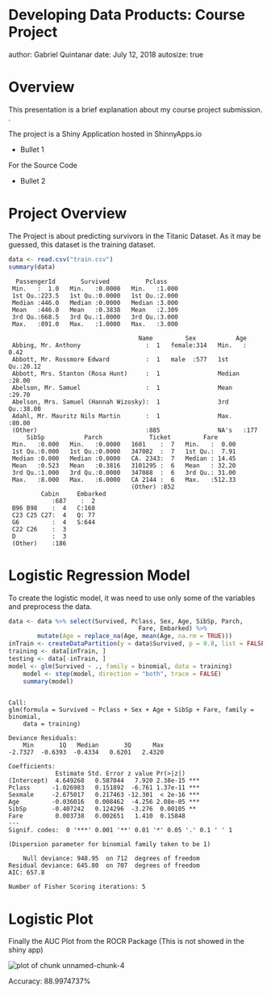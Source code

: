 Developing Data Products: Course Project
========================================================
author: Gabriel Quintanar
date: July 12, 2018
autosize: true

Overview
========================================================

This presentation is a brief explanation about my course project submission. 
<h>.

The project is a Shiny Application hosted in ShinnyApps.io
- Bullet 1

For the Source Code
- Bullet 2

Project Overview
========================================================

The Project is about predicting survivors in the Titanic Dataset. As it may be guessed, this dataset is the training dataset.



```r
data <- read.csv("train.csv")
summary(data)
```

```
  PassengerId       Survived          Pclass     
 Min.   :  1.0   Min.   :0.0000   Min.   :1.000  
 1st Qu.:223.5   1st Qu.:0.0000   1st Qu.:2.000  
 Median :446.0   Median :0.0000   Median :3.000  
 Mean   :446.0   Mean   :0.3838   Mean   :2.309  
 3rd Qu.:668.5   3rd Qu.:1.0000   3rd Qu.:3.000  
 Max.   :891.0   Max.   :1.0000   Max.   :3.000  
                                                 
                                    Name         Sex           Age       
 Abbing, Mr. Anthony                  :  1   female:314   Min.   : 0.42  
 Abbott, Mr. Rossmore Edward          :  1   male  :577   1st Qu.:20.12  
 Abbott, Mrs. Stanton (Rosa Hunt)     :  1                Median :28.00  
 Abelson, Mr. Samuel                  :  1                Mean   :29.70  
 Abelson, Mrs. Samuel (Hannah Wizosky):  1                3rd Qu.:38.00  
 Adahl, Mr. Mauritz Nils Martin       :  1                Max.   :80.00  
 (Other)                              :885                NA's   :177    
     SibSp           Parch             Ticket         Fare       
 Min.   :0.000   Min.   :0.0000   1601    :  7   Min.   :  0.00  
 1st Qu.:0.000   1st Qu.:0.0000   347082  :  7   1st Qu.:  7.91  
 Median :0.000   Median :0.0000   CA. 2343:  7   Median : 14.45  
 Mean   :0.523   Mean   :0.3816   3101295 :  6   Mean   : 32.20  
 3rd Qu.:1.000   3rd Qu.:0.0000   347088  :  6   3rd Qu.: 31.00  
 Max.   :8.000   Max.   :6.0000   CA 2144 :  6   Max.   :512.33  
                                  (Other) :852                   
         Cabin     Embarked
            :687    :  2   
 B96 B98    :  4   C:168   
 C23 C25 C27:  4   Q: 77   
 G6         :  4   S:644   
 C22 C26    :  3           
 D          :  3           
 (Other)    :186           
```

Logistic Regression Model
========================================================
To create the logistic model, it was need to use only some of the variables and preprocess the data.

```r
data <- data %>% select(Survived, Pclass, Sex, Age, SibSp, Parch,
                                    Fare, Embarked) %>% 
        mutate(Age = replace_na(Age, mean(Age, na.rm = TRUE)))
inTrain <- createDataPartition(y = data$Survived, p = 0.8, list = FALSE)
training <- data[inTrain, ]
testing <- data[-inTrain, ]
model <- glm(Survived ~ ., family = binomial, data = training)
    model <- step(model, direction = "both", trace = FALSE)
    summary(model)
```

```

Call:
glm(formula = Survived ~ Pclass + Sex + Age + SibSp + Fare, family = binomial, 
    data = training)

Deviance Residuals: 
    Min       1Q   Median       3Q      Max  
-2.7327  -0.6393  -0.4334   0.6201   2.4320  

Coefficients:
             Estimate Std. Error z value Pr(>|z|)    
(Intercept)  4.649268   0.587044   7.920 2.38e-15 ***
Pclass      -1.026983   0.151892  -6.761 1.37e-11 ***
Sexmale     -2.675017   0.217463 -12.301  < 2e-16 ***
Age         -0.036016   0.008462  -4.256 2.08e-05 ***
SibSp       -0.407242   0.124296  -3.276  0.00105 ** 
Fare         0.003738   0.002651   1.410  0.15848    
---
Signif. codes:  0 '***' 0.001 '**' 0.01 '*' 0.05 '.' 0.1 ' ' 1

(Dispersion parameter for binomial family taken to be 1)

    Null deviance: 948.95  on 712  degrees of freedom
Residual deviance: 645.80  on 707  degrees of freedom
AIC: 657.8

Number of Fisher Scoring iterations: 5
```

Logistic Plot
========================================================
Finally the AUC Plot from the ROCR Package (This is not showed in the shiny app)

![plot of chunk unnamed-chunk-4](Developing_Data_Products_Course_Project2-figure/unnamed-chunk-4-1.png)

Accuracy: 88.9974737%
